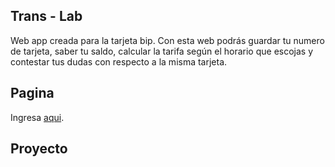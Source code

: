 ## Trans - Lab

Web app creada para la tarjeta bip. Con esta web podrás guardar tu numero de tarjeta, saber tu saldo, calcular la tarifa según el horario que escojas y contestar tus dudas con respecto a la misma tarjeta. 

## Pagina
Ingresa [aqui](https://natalialt.github.io/transLab/). 

## Proyecto

